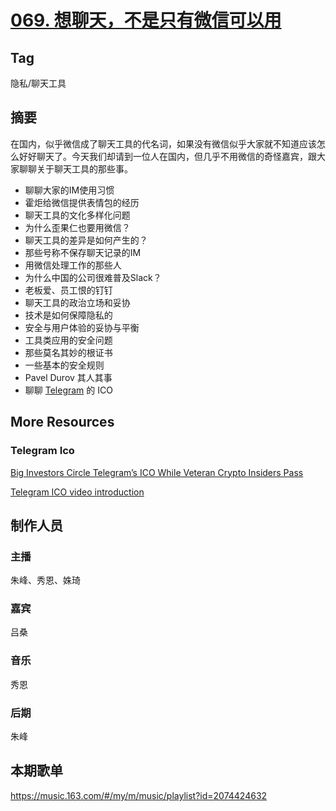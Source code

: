 # [069. 想聊天，不是只有微信可以用](https://jinjinledao.org/?p=276)

## Tag

隐私/聊天工具

## 摘要

在国内，似乎微信成了聊天工具的代名词，如果没有微信似乎大家就不知道应该怎么好好聊天了。今天我们却请到一位人在国内，但几乎不用微信的奇怪嘉宾，跟大家聊聊关于聊天工具的那些事。

- 聊聊大家的IM使用习惯
- 霍炬给微信提供表情包的经历
- 聊天工具的文化多样化问题
- 为什么歪果仁也要用微信？
- 聊天工具的差异是如何产生的？
- 那些号称不保存聊天记录的IM
- 用微信处理工作的那些人
- 为什么中国的公司很难普及Slack？
- 老板爱、员工恨的钉钉
- 聊天工具的政治立场和妥协
- 技术是如何保障隐私的
- 安全与用户体验的妥协与平衡
- 工具类应用的安全问题
- 那些莫名其妙的根证书
- 一些基本的安全规则
- Pavel Durov 其人其事
- 聊聊 [Telegram](https://telegram.org/) 的 ICO

## More Resources

### Telegram Ico

[Big Investors Circle Telegram’s ICO While Veteran Crypto Insiders Pass](https://www.bloomberg.com/news/articles/2018-02-02/big-investors-circle-telegram-offering-as-crypto-insiders-pass)

[Telegram ICO video introduction](https://icodrops.com/telegram-ico-ton/)

## 制作人员

### 主播

朱峰、秀恩、姝琦

### 嘉宾

吕桑

### 音乐

秀恩

### 后期

朱峰

## 本期歌单

 <https://music.163.com/#/my/m/music/playlist?id=2074424632>



## 